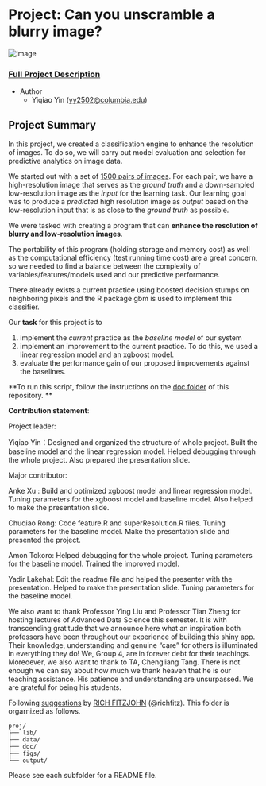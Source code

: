 # Project: Can you unscramble a blurry image? 
![image](figs/example.png)

### [Full Project Description](doc/project3_desc.md)

+ Author
	+ Yiqiao Yin (yy2502@columbia.edu)

## Project Summary  

In this project, we created a classification engine to enhance the resolution of images. To do so, we will carry out model evaluation and selection for predictive analytics on image data. 

We started out with a set of [1500 pairs of images](https://www.dropbox.com/s/7agsll3t5t7spkr/train_set.zip?dl=0). For each pair, we have a high-resolution image that serves as the *ground truth* and a down-sampled low-resolution image as the *input* for the learning task. 
Our learning goal was to produce a *predicted* high resolution image as *output* based on the low-resolution input that is as close to the *ground truth* as possible. 

We were tasked with creating a program that can **enhance the resolution of blurry and low-resolution images**. 

The portability of this program (holding storage and memory cost) as well as the computational efficiency (test running time cost) are a great concern, so we needed to find a balance between the complexity of variables/features/models used and our predictive performance. 

There already exists a current practice using boosted decision stumps on neighboring pixels and the R package gbm is used to implement this classifier.

Our **task** for this project is to
1) implement the *current* practice as the *baseline model* of our system
2) implement an improvement to the current practice. To do this, we used a linear regression model and an xgboost model.
3) evaluate the performance gain of our proposed improvements against the baselines. 

**To run this script, follow the instructions on the [doc folder](https://github.com/TZstatsADS/Fall2018-Proj3-Sec1-grp4/tree/master/doc) of this repository. **
	
**Contribution statement**: 

Project leader:

Yiqiao Yin：Designed and organized the structure of whole project. Built the baseline model and the linear regression model.  Helped debugging through the whole project. Also prepared the presentation slide.

Major contributor:

Anke Xu : Build and optimized xgboost model and linear regression model. Tuning parameters for the xgboost model and baseline model. Also helped to make the presentation slide.

Chuqiao Rong: Code feature.R and superResolution.R files. Tuning parameters for the baseline model. Make the presentation slide and presented the project.

Amon Tokoro: Helped debugging for the whole project. Tuning parameters for the baseline model. Trained the improved model.


Yadir Lakehal: Edit the readme file and helped the presenter with the presentation. Helped to make the presentation slide. Tuning parameters for the baseline model. 


We also want to thank Professor Ying Liu and Professor Tian Zheng for hosting lectures of Advanced Data Science this semester. It is with transcending gratitude that we announce here what an inspiration both professors have been throughout our experience of building this shiny app. Their knowledge, understanding and genuine “care” for others is illuminated in everything they do! We, Group 4, are in forever debt for their teachings. Moreoever, we also want to thank to TA, Chengliang Tang. There is not enough we can say about how much we thank heaven that he is our teaching assistance. His patience and understanding are unsurpassed. We are grateful for being his students.

Following [suggestions](http://nicercode.github.io/blog/2013-04-05-projects/) by [RICH FITZJOHN](http://nicercode.github.io/about/#Team) (@richfitz). This folder is orgarnized as follows.

```
proj/
├── lib/
├── data/
├── doc/
├── figs/
└── output/
```

Please see each subfolder for a README file.
